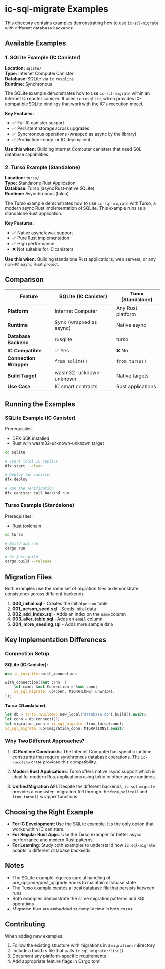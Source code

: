 # ic-sql-migrate Examples

This directory contains examples demonstrating how to use `ic-sql-migrate` with different database backends.

## Available Examples

### 1. SQLite Example (IC Canister)
**Location:** `sqlite/`  
**Type:** Internet Computer Canister  
**Database:** SQLite via `ic-rusqlite`  
**Runtime:** Synchronous  

The SQLite example demonstrates how to use `ic-sql-migrate` within an Internet Computer canister. It uses `ic-rusqlite`, which provides IC-compatible SQLite bindings that work with the IC's execution model.

**Key Features:**
- ✅ Full IC canister support
- ✅ Persistent storage across upgrades
- ✅ Synchronous operations (wrapped as async by the library)
- ✅ Production-ready for IC deployment

**Use this when:** Building Internet Computer canisters that need SQL database capabilities.

### 2. Turso Example (Standalone)
**Location:** `turso/`  
**Type:** Standalone Rust Application  
**Database:** Turso (async Rust-native SQLite)  
**Runtime:** Asynchronous (tokio)  

The Turso example demonstrates how to use `ic-sql-migrate` with Turso, a modern async Rust implementation of SQLite. This example runs as a standalone Rust application.

**Key Features:**
- ✅ Native async/await support
- ✅ Pure Rust implementation
- ✅ High performance
- ❌ Not suitable for IC canisters

**Use this when:** Building standalone Rust applications, web servers, or any non-IC async Rust project.

## Comparison

| Feature | SQLite (IC Canister) | Turso (Standalone) |
|---------|---------------------|-------------------|
| **Platform** | Internet Computer | Any Rust platform |
| **Runtime** | Sync (wrapped as async) | Native async |
| **Database Backend** | rusqlite | turso |
| **IC Compatible** | ✅ Yes | ❌ No |
| **Connection Wrapper** | `from_sqlite()` | `from_turso()` |
| **Build Target** | wasm32-unknown-unknown | Native targets |
| **Use Case** | IC smart contracts | Rust applications |

## Running the Examples

### SQLite Example (IC Canister)

Prerequisites:
- DFX SDK installed
- Rust with wasm32-unknown-unknown target

```bash
cd sqlite

# Start local IC replica
dfx start --clean

# Deploy the canister
dfx deploy

# Run the verification
dfx canister call backend run
```

### Turso Example (Standalone)

Prerequisites:
- Rust toolchain

```bash
cd turso

# Build and run
cargo run

# Or just build
cargo build --release
```

## Migration Files

Both examples use the same set of migration files to demonstrate consistency across different backends:

1. **000_initial.sql** - Creates the initial `person` table
2. **001_person_seed.sql** - Seeds initial data
3. **002_add_index.sql** - Adds an index on the `name` column
4. **003_alter_table.sql** - Adds an `email` column
5. **004_more_seeding.sql** - Adds more sample data

## Key Implementation Differences

### Connection Setup

**SQLite (IC Canister):**
```rust
use ic_rusqlite::with_connection;

with_connection(|mut conn| {
    let conn: &mut Connection = &mut conn;
    ic_sql_migrate::up(conn, MIGRATIONS).unwrap();
});
```

**Turso (Standalone):**
```rust
let db = turso::Builder::new_local("database.db").build().await?;
let conn = db.connect()?;
let migration_conn = ic_sql_migrate::from_turso(conn);
ic_sql_migrate::up(&migration_conn, MIGRATIONS).await?;
```

### Why Two Different Approaches?

1. **IC Runtime Constraints**: The Internet Computer has specific runtime constraints that require synchronous database operations. The `ic-rusqlite` crate provides this compatibility.

2. **Modern Rust Applications**: Turso offers native async support which is ideal for modern Rust applications using tokio or other async runtimes.

3. **Unified Migration API**: Despite the different backends, `ic-sql-migrate` provides a consistent migration API through the `from_sqlite()` and `from_turso()` wrapper functions.

## Choosing the Right Example

- **For IC Development**: Use the SQLite example. It's the only option that works within IC canisters.
- **For Regular Rust Apps**: Use the Turso example for better async performance and modern Rust patterns.
- **For Learning**: Study both examples to understand how `ic-sql-migrate` adapts to different database backends.

## Notes

- The SQLite example requires careful handling of pre_upgrade/post_upgrade hooks to maintain database state
- The Turso example creates a local database file that persists between runs
- Both examples demonstrate the same migration patterns and SQL operations
- Migration files are embedded at compile time in both cases

## Contributing

When adding new examples:
1. Follow the existing structure with migrations in a `migrations/` directory
2. Include a build.rs file that calls `ic_sql_migrate::list()`
3. Document any platform-specific requirements
4. Add appropriate feature flags in Cargo.toml